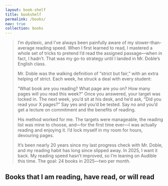 ```yaml
---
layout: book-shelf
title: bookshelf
permalink: /books/
nav: true
collection: books
---
```


> I’m dyslexic, and I’ve always been painfully aware of my slower-than-average reading speed. When I first learned to read, I mastered a whole set of tricks to pretend I’d read the assigned passage—when in fact, I hadn’t. That was my go-to strategy until I landed in Mr. Doble’s English class.
>
> Mr. Doble was the walking definition of “strict but fair,” with an extra helping of strict. Each week, he struck a deal with every student:
>
> “What book are you reading? What page are you on? How many pages will you read this week?”
Once you answered, your target was locked in. The next week, you’d sit at his desk, and he’d ask, “Did you read your X pages?” Say yes and you’d be tested. Say no and you’d get a lecture on commitment and the benefits of reading.
>
> His method worked for me. The targets were manageable, the reading list was mine to choose, and—for the first time ever—I was actually reading and enjoying it. I’d lock myself in my room for hours, devouring pages.
>
> It’s been nearly 20 years since my last progress check with Mr. Doble, and my reading habit has long since slipped away. In 2025, I want it back. My reading speed hasn’t improved, so I’m leaning on Audible this time. The goal: 24 books in 2025—two per month.

## Books that I am reading, have read, or will read
